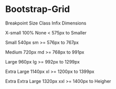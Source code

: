 # Bootstrap-Grid
Breakpoint          Size        Class Infix         Dimensions 

X-small             100%        None              < 575px to Smaller

Small               540px       sm                >= 576px to 767px

Medium              720px       md                >= 768px to 991px

Large               960px       lg                >= 992px to 1299px

Extra Large         1140px      xl                >= 1200px to 1399px
  
Extra Extra Large   1320px      xxl               >= 1400px to Heigher
